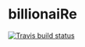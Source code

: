
<!-- README.md is generated from README.Rmd. Please edit that file -->

# billionaiRe

<!-- badges: start -->

[![Travis build
status](https://travis-ci.com/caldwellst/billionaiRe.svg?branch=master)](https://travis-ci.com/caldwellst/billionaiRe)
<!-- badges: end -->

